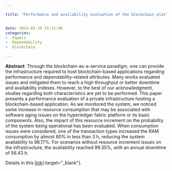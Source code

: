 ```yaml
---

title: "Performance and availability evaluation of the blockchain platform hyperledger fabric"


date: 2024-03-29 15:11:00
categories:
-  Papers
-  Dependability
-  blockchain

---
```


**Abstract**: Through the blockchain-as-a-service paradigm, one can provide the infrastructure required to host blockchain-based applications regarding performance and dependability-related attributes. Many works evaluated issues and mitigated them to reach a high throughput or better downtime and availability indexes. However, to the best of our acknowledgment, studies regarding both characteristics are yet to be performed. This paper presents a performance evaluation of a private infrastructure hosting a blockchain-based application. As we monitored the system, we noticed some increase in resource consumption that may be associated with software aging issues on the hyperledger fabric platform or its basic components. Also, the impact of this resource increment on the probability of the system being operational has been evaluated. When consumption issues were considered, one of the transaction types increased the RAM consumption by almost 80% in less than 3 h, reducing the system availability to 98.17%. For scenarios without resource increment issues on the infrastructure, the availability reached 99.35%, with an annual downtime of 56.43 h.






Details in this [link](https://doi.org/10.1007/s11227-022-04361-2
){:target="_blank"}.
